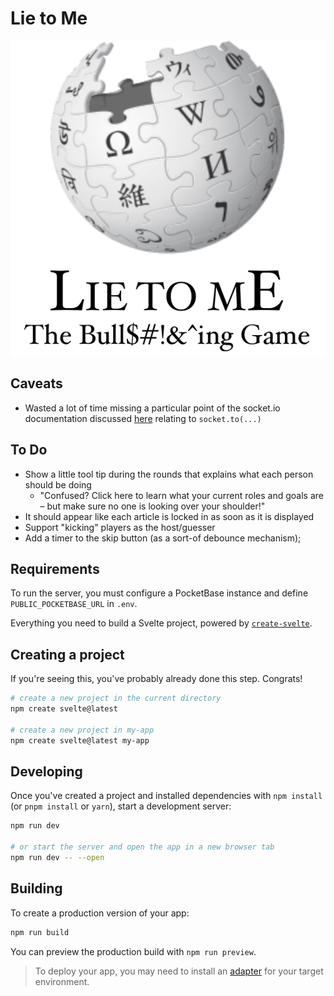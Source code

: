 # Lie to Me

![](static/logo.png)

## Caveats

- Wasted a lot of time missing a particular point of the socket.io documentation discussed [here](https://stackoverflow.com/a/45951980) relating to `socket.to(...)`

## To Do

- Show a little tool tip during the rounds that explains what each person should be doing
  - "Confused? Click here to learn what your current roles and goals are – but make sure no one is looking over your shoulder!"
- It should appear like each article is locked in as soon as it is displayed
- Support "kicking" players as the host/guesser
- Add a timer to the skip button (as a sort-of debounce mechanism);

## Requirements

To run the server, you must configure a PocketBase instance and define `PUBLIC_POCKETBASE_URL` in `.env`.

Everything you need to build a Svelte project, powered by [`create-svelte`](https://github.com/sveltejs/kit/tree/master/packages/create-svelte).

## Creating a project

If you're seeing this, you've probably already done this step. Congrats!

```bash
# create a new project in the current directory
npm create svelte@latest

# create a new project in my-app
npm create svelte@latest my-app
```

## Developing

Once you've created a project and installed dependencies with `npm install` (or `pnpm install` or `yarn`), start a development server:

```bash
npm run dev

# or start the server and open the app in a new browser tab
npm run dev -- --open
```

## Building

To create a production version of your app:

```bash
npm run build
```

You can preview the production build with `npm run preview`.

> To deploy your app, you may need to install an [adapter](https://kit.svelte.dev/docs/adapters) for your target environment.

